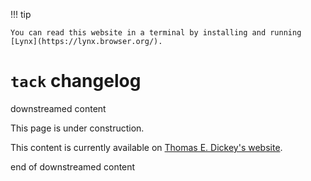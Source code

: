 <!--- issue 89 --->

!!! tip

    You can read this website in a terminal by installing and running [Lynx](https://lynx.browser.org/).

# `tack` changelog

downstreamed content

This page is under construction.

This content is currently available on [Thomas E. Dickey's website](https://invisible-island.net/ncurses/tack/CHANGES.html).

end of downstreamed content
